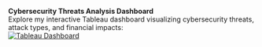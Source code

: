 **Cybersecurity Threats Analysis Dashboard**  
Explore my interactive Tableau dashboard visualizing cybersecurity threats, attack types, and financial impacts:  
[![Tableau Dashboard](https://img.shields.io/badge/View%20on-Tableau-blue?logo=tableau)](https://public.tableau.com/app/profile/fnu.tanu.shree/viz/cybersecuritythreat/Story1)
